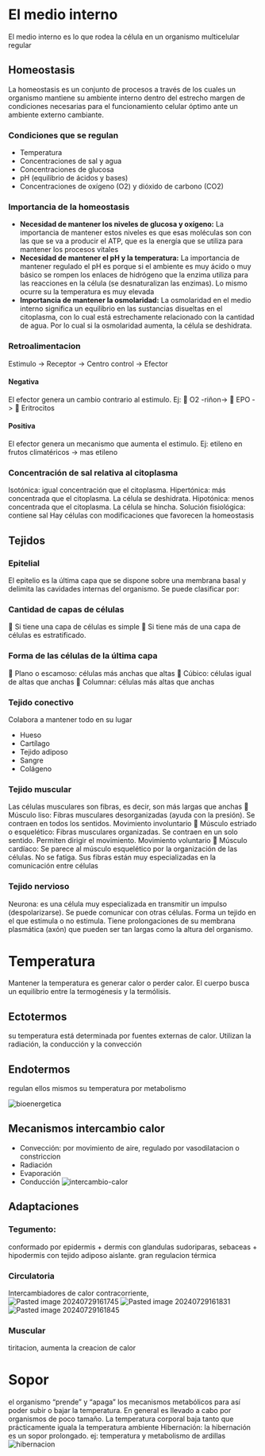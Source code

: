 # El medio interno
El medio interno es lo que rodea la célula en un organismo multicelular regular
## Homeostasis
La homeostasis es un conjunto de procesos a través de los cuales un organismo mantiene su
ambiente interno dentro del estrecho margen de condiciones necesarias para el
funcionamiento celular óptimo ante un ambiente externo cambiante.
### Condiciones que se regulan
- Temperatura
- Concentraciones de sal y agua
- Concentraciones de glucosa
- pH (equilibrio de ácidos y bases)
- Concentraciones de oxígeno (O2) y dióxido de carbono (CO2)
### Importancia de la homeostasis
- **Necesidad de mantener los niveles de glucosa y oxígeno:**
La importancia de mantener estos niveles es que esas moléculas son con las que se va
a producir el ATP, que es la energía que se utiliza para mantener los procesos vitales
- **Necesidad de mantener el pH y la temperatura:**
La importancia de mantener regulado el pH es porque si el ambiente es muy ácido o
muy básico se rompen los enlaces de hidrógeno que la enzima utiliza para las
reacciones en la célula (se desnaturalizan las enzimas). Lo mismo ocurre su la
temperatura es muy elevada
- **Importancia de mantener la osmolaridad:**
La osmolaridad en el medio interno significa un equilibrio en las sustancias disueltas en
el citoplasma, con lo cual está estrechamente relacionado con la cantidad de agua. Por
lo cual si la osmolaridad aumenta, la célula se deshidrata.

### Retroalimentacion
Estimulo -> Receptor -> Centro control -> Efector
#### Negativa
El efector genera un cambio contrario al estimulo. Ej: 🔽 O2 -riñon-> 🔼 EPO -> 🔼 Eritrocitos 
#### Positiva
El efector genera un mecanismo que aumenta el estimulo. Ej: etileno en frutos climatéricos -> mas etileno
### Concentración de sal relativa al citoplasma
Isotónica: igual concentración que el citoplasma.
Hipertónica: más concentrada que el citoplasma. La célula se deshidrata.
Hipotónica: menos concentrada que el citoplasma. La célula se hincha.
Solución fisiológica: contiene sal
Hay células con modificaciones que favorecen la homeostasis

## Tejidos
### Epitelial
El epitelio es la última capa que se dispone sobre una membrana basal y delimita las cavidades
internas del organismo.
Se puede clasificar por:
### Cantidad de capas de células
 Si tiene una capa de células es simple
 Si tiene más de una capa de células es estratificado.
### Forma de las células de la última capa
 Plano o escamoso: células más anchas que altas
 Cúbico: células igual de altas que anchas
 Columnar: células más altas que anchas

### Tejido conectivo
Colabora a mantener todo en su lugar
- Hueso
- Cartílago
- Tejido adiposo
- Sangre
- Colágeno
### Tejido muscular
Las células musculares son fibras, es decir, son más largas que anchas
 Músculo liso: Fibras musculares desorganizadas (ayuda con la presión). Se contraen en todos los sentidos. Movimiento involuntario
 Músculo estriado o esquelético: Fibras musculares organizadas. Se contraen en un solo sentido. Permiten dirigir el movimiento. Movimiento voluntario
 Músculo cardíaco: Se parece al músculo esquelético por la organización de las células. No
se fatiga. Sus fibras están muy especializadas en la comunicación entre células
### Tejido nervioso
Neurona: es una célula muy especializada en transmitir un impulso (despolarizarse). Se puede
comunicar con otras células. Forma un tejido en el que estimula o no estimula. Tiene
prolongaciones de su membrana plasmática (axón) que pueden ser tan largas como la altura
del organismo.

# Temperatura
Mantener la temperatura es generar calor o perder calor. El cuerpo busca un equilibrio entre
la termogénesis y la termólisis.
## Ectotermos
su temperatura está determinada por fuentes externas de calor. Utilizan la
radiación, la conducción y la convección
## Endotermos
regulan ellos mismos su temperatura por metabolismo


![bioenergetica](attachments/bioenergetica.png)
## Mecanismos intercambio calor
- Convección: por movimiento de aire, regulado por vasodilatacion o constriccion
- Radiación
- Evaporación
- Conducción
![intercambio-calor](attachments/intercambio-calor.jpg)
## Adaptaciones
### Tegumento: 
conformado por epidermis + dermis con glandulas sudoriparas, sebaceas + hipodermis con tejido adiposo aislante. gran regulacion térmica
### Circulatoria
Intercambiadores de calor contracorriente, 
![Pasted image 20240729161745](attachments/Pasted%20image%2020240729161745.png)
![Pasted image 20240729161831](attachments/Pasted%20image%2020240729161831.png)
![Pasted image 20240729161845](attachments/Pasted%20image%2020240729161845.png)
### Muscular
tiritacion, aumenta la creacion de calor
# Sopor
el organismo “prende” y “apaga” los mecanismos metabólicos para así poder subir o
bajar la temperatura. En general es llevado a cabo por organismos de poco tamaño. La
temperatura corporal baja tanto que prácticamente iguala la temperatura ambiente
Hibernación: la hibernación es un sopor prolongado.
ej: temperatura y metabolismo de ardillas
![hibernacion](attachments/hibernacion.png)